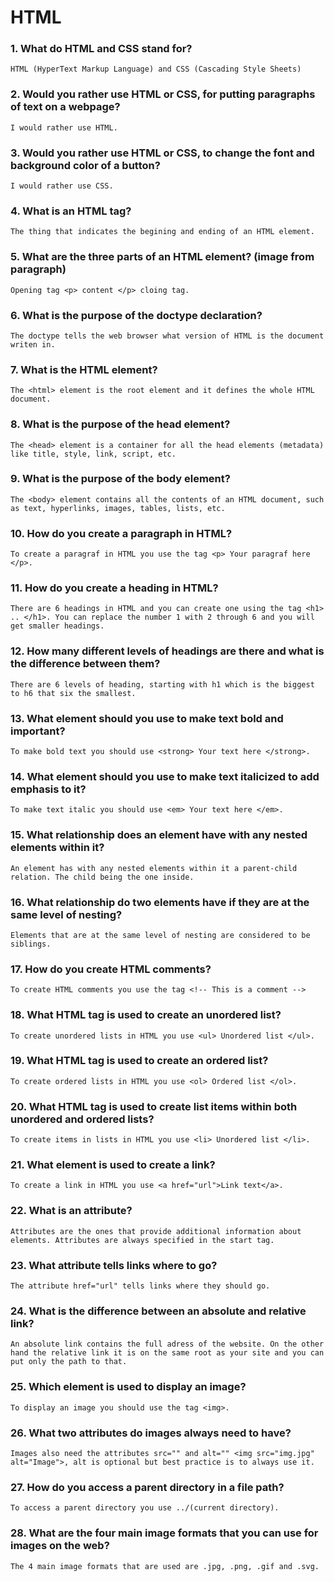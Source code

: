 # HTML

### 1. What do HTML and CSS stand for?
    HTML (HyperText Markup Language) and CSS (Cascading Style Sheets)

### 2. Would you rather use HTML or CSS, for putting paragraphs of text on a webpage?
    I would rather use HTML.

### 3. Would you rather use HTML or CSS, to change the font and background color of a button?
    I would rather use CSS.

### 4. What is an HTML tag?
    The thing that indicates the begining and ending of an HTML element.

### 5. What are the three parts of an HTML element? (image from paragraph)
    Opening tag <p> content </p> cloing tag.

### 6. What is the purpose of the doctype declaration?
    The doctype tells the web browser what version of HTML is the document writen in.

### 7. What is the HTML element?
    The <html> element is the root element and it defines the whole HTML document.

### 8. What is the purpose of the head element?
    The <head> element is a container for all the head elements (metadata) like title, style, link, script, etc.

### 9. What is the purpose of the body element?
    The <body> element contains all the contents of an HTML document, such as text, hyperlinks, images, tables, lists, etc.

### 10. How do you create a paragraph in HTML?
    To create a paragraf in HTML you use the tag <p> Your paragraf here </p>.

### 11. How do you create a heading in HTML?
    There are 6 headings in HTML and you can create one using the tag <h1> .. </h1>. You can replace the number 1 with 2 through 6 and you will get smaller headings.

### 12. How many different levels of headings are there and what is the difference between them?
    There are 6 levels of heading, starting with h1 which is the biggest to h6 that six the smallest.

### 13. What element should you use to make text bold and important?
    To make bold text you should use <strong> Your text here </strong>.

### 14. What element should you use to make text italicized to add emphasis to it?
    To make text italic you should use <em> Your text here </em>.

### 15. What relationship does an element have with any nested elements within it?
    An element has with any nested elements within it a parent-child relation. The child being the one inside. 

### 16. What relationship do two elements have if they are at the same level of nesting?
    Elements that are at the same level of nesting are considered to be siblings.

### 17. How do you create HTML comments?
    To create HTML comments you use the tag <!-- This is a comment -->

### 18. What HTML tag is used to create an unordered list?
    To create unordered lists in HTML you use <ul> Unordered list </ul>.

### 19. What HTML tag is used to create an ordered list?
    To create ordered lists in HTML you use <ol> Ordered list </ol>.

### 20. What HTML tag is used to create list items within both unordered and ordered lists?
    To create items in lists in HTML you use <li> Unordered list </li>.

### 21. What element is used to create a link?
    To create a link in HTML you use <a href="url">Link text</a>.

### 22. What is an attribute?
    Attributes are the ones that provide additional information about elements. Attributes are always specified in the start tag.

### 23. What attribute tells links where to go?
    The attribute href="url" tells links where they should go.

### 24. What is the difference between an absolute and relative link?
    An absolute link contains the full adress of the website. On the other hand the relative link it is on the same root as your site and you can put only the path to that.

### 25. Which element is used to display an image?
    To display an image you should use the tag <img>.

### 26. What two attributes do images always need to have?
    Images also need the attributes src="" and alt="" <img src="img.jpg" alt="Image">, alt is optional but best practice is to always use it.

### 27. How do you access a parent directory in a file path?
    To access a parent directory you use ../(current directory).

### 28. What are the four main image formats that you can use for images on the web?
    The 4 main image formats that are used are .jpg, .png, .gif and .svg.